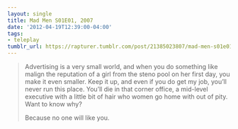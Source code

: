 ```yaml
---
layout: single
title: Mad Men S01E01, 2007
date: '2012-04-19T12:39:00-04:00'
tags:
- teleplay
tumblr_url: https://rapturer.tumblr.com/post/21385023807/mad-men-s01e01-2007
---
```

> Advertising is a very small world, and when you do something like malign the reputation of a girl from the steno pool on her first day, you make it even smaller. Keep it up, and even if you do get my job, you’ll never run this place. You’ll die in that corner office, a mid-level executive with a little bit of hair who women go home with out of pity. Want to know why?
> 
> Because no one will like you.

